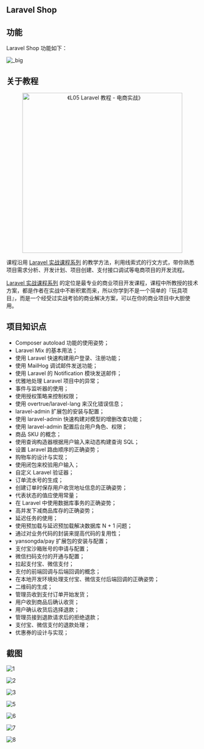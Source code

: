 ## Laravel Shop

## 功能

Laravel Shop 功能如下：

![_big](https://user-images.githubusercontent.com/324764/41384789-6fa309c6-6faa-11e8-93e0-eeb8d36fe7f7.jpg)

## 关于教程

<p align="center">
<a href="https://laravel-china.org/topics/13206/laravel-shop-course">
<img src="https://user-images.githubusercontent.com/324764/41385516-bb14c184-6fae-11e8-9be1-250950d8732d.jpg" alt="《L05 Laravel 教程 - 电商实战》" width='420'>
</a>
</p>


课程沿用 [Laravel 实战课程系列](https://laravel-china.org/courses) 的教学方法，利用线索式的行文方式，带你熟悉项目需求分析、开发计划、项目创建、支付接口调试等电商项目的开发流程。

[Laravel 实战课程系列](https://laravel-china.org/courses)  的定位是最专业的商业项目开发课程，课程中所教授的技术方案，都是作者在实战中不断积累而来，所以你学到不是一个简单的『玩具项目』，而是一个经受过实战考验的商业解决方案，可以在你的商业项目中大胆使用。

## 项目知识点


-   Composer autoload 功能的使用姿势；
-   Laravel Mix 的基本用法；
-   使用 Laravel 快速构建用户登录、注册功能；
-   使用 MailHog 调试邮件发送功能；
-   使用 Laravel 的 Notification 模块发送邮件；
-   优雅地处理 Laravel 项目中的异常；
-   事件与监听器的使用；
-   使用授权策略来控制权限；
-   使用 overtrue/laravel-lang 来汉化错误信息；
-   laravel-admin 扩展包的安装与配置；
-   使用 laravel-admin 快速构建对模型的增删改查功能；
-   使用 laravel-admin 配置后台用户角色、权限；
-   商品 SKU 的概念；
-   使用查询构造器根据用户输入来动态构建查询 SQL；
-   设置 Laravel 路由顺序的正确姿势；
-   购物车的设计与实现；
-   使用闭包来校验用户输入；
-   自定义 Laravel 验证器；
-   订单流水号的生成；
-   创建订单时保存用户收货地址信息的正确姿势；
-   代表状态的值应使用常量；
-   在 Laravel 中使用数据库事务的正确姿势；
-   高并发下减商品库存的正确姿势；
-   延迟任务的使用；
-   使用预加载与延迟预加载解决数据库 N + 1 问题；
-   通过对业务代码的封装来提高代码的复用性；
-  yansongda/pay 扩展包的安装与配置；
-  支付宝沙箱账号的申请与配置；
-  微信扫码支付的开通与配置；
-  拉起支付宝、微信支付；
-  支付的前端回调与后端回调的概念；
-  在本地开发环境处理支付宝、微信支付后端回调的正确姿势；
-  二维码的生成；
-  管理员收到支付订单开始发货；
-  用户收到商品后确认收货；
-  用户确认收货后选择退款；
-  管理员接到退款请求后的拒绝退款；
-  支付宝、微信支付的退款处理；
-  优惠券的设计与实现；

## 截图





![1](https://user-images.githubusercontent.com/324764/41385029-c1a58dba-6fab-11e8-9c15-5cdf85f848b6.gif)


![2](https://user-images.githubusercontent.com/324764/41385030-c2034504-6fab-11e8-8b7a-04797afa6b28.png)


![3](https://user-images.githubusercontent.com/324764/41385031-c267b3ae-6fab-11e8-815c-5a027ca34318.png)


![5](https://user-images.githubusercontent.com/324764/41385032-c2c82de2-6fab-11e8-9aa6-0d88cc486dfe.png)


![6](https://user-images.githubusercontent.com/324764/41385033-c32a3140-6fab-11e8-8deb-fb23fe3ae8a6.png)


![7](https://user-images.githubusercontent.com/324764/41385034-c39c59c8-6fab-11e8-899a-5f042fa0bd1d.png)


![8](https://user-images.githubusercontent.com/324764/41385035-c414fc84-6fab-11e8-82f6-ff50246a4853.png)
